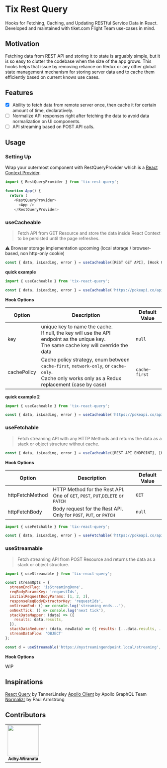 # Tix Rest Query

Hooks for Fetching, Caching, and Updating RESTful Service Data in React. Developed and maintained with tiket.com Flight Team use-cases in mind.

## Motivation

Fetching data from REST API and storing it to state is arguably simple, but it is so easy to clutter the codebase when the size of the app grows. This hooks helps that issue by removing reliance on Redux or any other global state management mechanism for storing server data and to cache them efficiently based on current knows use cases.

## Features

- [x] Ability to fetch data from remote server once, then cache it for certain amount of time, declaratively.
- [ ] Normalize API responses right after fetching the data to avoid data normalization on UI components.
- [ ] API streaming based on POST API calls.

## Usage

### Setting Up

Wrap your outermost component with RestQueryProvider which is a [React Context Provider](https://reactjs.org/docs/context.html#contextprovider).

```javascript
import { RestQueryProvider } from 'tix-rest-query';

function App() {
  return (
    <RestQueryProvider>
      <App />
    </RestQueryProvider>
```

### useCacheable

> Fetch API from GET Resource and store the data inside React Context to be persisted until the page refreshes.

⚠️ Browser storage implementation upcoming (local storage / browser-based, non http-only cookie)

```javascript
const { data, isLoading, error } = useCacheable([REST GET API], [Hook Options]);
```

__quick example__

```javascript
import { useCacheable } from 'tix-react-query';

const { data, isLoading, error } = useCacheable('https://pokeapi.co/api/v2/pokemon/xerneas');
```

__Hook Options__

|Option|Description|Default Value|
|---|---|---|
|key|unique key to name the cache. <br />If null, the key will use the API endpoint as the unique key. <br />The same cache key will override the data|`null`|
|cachePolicy|Cache policy strategy, enum between `cache-first`, `network-only`, or `cache-only`. <br />Cache only works only as a Redux replacement (case by case)|`cache-first`|


__quick example 2__

```javascript
import { useCacheable } from 'tix-react-query';

const { data, isLoading, error } = useCacheable('https://pokeapi.co/api/v2/pokemon/yveltal', { key: 'yveltal', cachePolicy: 'network-only' });
```

### useFetchable

> Fetch streaming API with any HTTP Methods and returns the data as a stack or object structure without cache.

```javascript
const { data, isLoading, error } = useCacheable([REST API ENDPOINT], [Hook Options]);
```

__Hook Options__

|Option|Description|Default Value|
|---|---|---|
| httpFetchMethod |HTTP Method for the Rest API. One of `GET`, `POST`, `PUT`,`DELETE` or `PATCH` | `GET`
| httpFetchBody |Body request for the Rest API. Only for `POST`, `PUT`, or `PATCH` | `null`

```javascript
import { useFetchable } from 'tix-react-query';

const { data, isLoading, error } = useFetchable('https://pokeapi.co/api/v2/pokemon/yveltal');
```

### useStreamable

> Fetch streaming API from POST Resource and returns the data as a stack or object structure.

```javascript
import { useStreamable } from 'tix-react-query';

const streamOpts = {
  streamEndFlag: 'isStreamingDone',
  reqBodyParamsKey: 'requestIds',
  initialRequestBodyParams: [1, 2, 3],
  responseReqBodyExtractorKey: 'requestIds',
  onStreamEnd: () => console.log('streaming ends...'),
  onNextTick: () => console.log('next tick'),
  stackDataMapper: (data) => ({
    results: data.results,
  }),
  stackDataReducer: (data, newData) => ({ results: [...data.results, ...newData.results] }),
  streamDataFlow: 'OBJECT'
};

const d = useStreamable('https://mystreamingendpoint.local/streaming', streamOpts);
```

__Hook Options__

WIP

## Inspirations

[React Query](https://github.com/tannerlinsley/react-query) by TannerLinsley
[Apollo Client](https://github.com/apollographql/apollo-client) by Apollo GraphQL Team
[Normalizr](https://github.com/paularmstrong/normalizr) by Paul Armstrong
## Contributors

<table>
  <tr>
    <td align="center"><a href="https://adhywiranata.com"><img src="https://avatars2.githubusercontent.com/u/72432393?s=460&u=712228020084b9c33c2608998432114f41e045a2&v=4" width="100px;" alt=""/><br /><sub><b>Adhy Wiranata</b></sub></a><br /></td>
  </tr>
</table>
